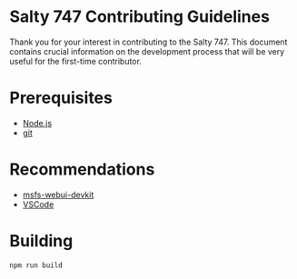 # Salty 747 Contributing Guidelines
Thank you for your interest in contributing to the Salty 747. This document contains crucial information on the development process that will be very useful for the first-time contributor.

# Prerequisites
* [Node.js](https://nodejs.org/en/)
* [git](https://git-scm.com/)

# Recommendations
* [msfs-webui-devkit](https://github.com/dga711/msfs-webui-devkit)
* [VSCode](https://code.visualstudio.com/)

# Building
`npm run build`

